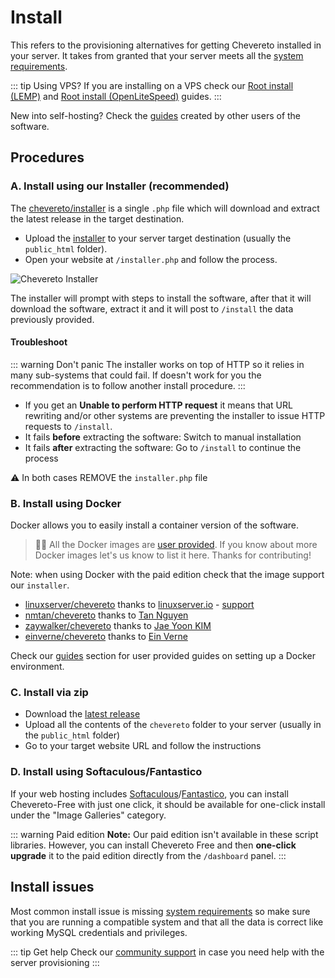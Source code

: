 # Install

This refers to the provisioning alternatives for getting Chevereto installed in your server. It takes from granted that your server meets all the [system requirements](./requirements.md).

::: tip Using VPS?
If you are installing on a VPS check our [Root install (LEMP)](./root-install.md) and [Root install (OpenLiteSpeed)](./root-openlitespeed.md) guides.
:::

New into self-hosting? Check the [guides](../contributed.md#guides) created by other users of the software.

## Procedures

### A. Install using our Installer (recommended)

The [chevereto/installer](https://github.com/chevereto/installer) is a single `.php` file which will download and extract the latest release in the target destination.

- Upload the [installer](https://chevereto.com/download/file/installer) to your server target destination (usually the `public_html` folder).
- Open your website at `/installer.php` and follow the process.

![Chevereto Installer](https://camo.githubusercontent.com/1c1a868703419338eb6b01802270171b4bbb134d/68747470733a2f2f63686576657265746f2e636f6d2f7372632f696d672f696e7374616c6c65722f73637265656e2d76322e706e673f3230313930363233)

The installer will prompt with steps to install the software, after that it will download the software, extract it and it will post to `/install` the data previously provided.

#### Troubleshoot

::: warning Don't panic
The installer works on top of HTTP so it relies in many sub-systems that could fail. If doesn't work for you the recommendation is to follow another install procedure.
:::

- If you get an **Unable to perform HTTP request** it means that URL rewriting and/or other systems are preventing the installer to issue HTTP requests to `/install`.
- It fails **before** extracting the software: Switch to manual installation
- It fails **after** extracting the software: Go to `/install` to continue the process

⚠ In both cases REMOVE the `installer.php` file

### B. Install using Docker

Docker allows you to easily install a container version of the software.

> 👏🏾 All the Docker images are [user provided](https://hub.docker.com/search?q=chevereto&type=image). If you know about more Docker images let's us know to list it here. Thanks for contributing!

Note: when using Docker with the paid edition check that the image support our `installer`.

- [linuxserver/chevereto](https://hub.docker.com/r/linuxserver/chevereto) thanks to [linuxserver.io](https://www.linuxserver.io/) - [support](https://forums.unraid.net/topic/97235-support-linuxserverio-chevereto/)
- [nmtan/chevereto](https://hub.docker.com/r/nmtan/chevereto/) thanks to [Tan Nguyen](https://github.com/tanmng)
- [zaywalker/chevereto](https://hub.docker.com/r/zaywalker/chevereto) thanks to [Jae Yoon KIM](https://github.com/zaywalker)
- [einverne/chevereto](https://hub.docker.com/r/einverne/chevereto) thanks to [Ein Verne](https://github.com/einverne)

Check our [guides](../contributed.md#guides) section for user provided guides on setting up a Docker environment.

### C. Install via zip

- Download the [latest release](https://chevereto.com/panel/downloads)
- Upload all the contents of the `chevereto` folder to your server (usually in the `public_html` folder)
- Go to your target website URL and follow the instructions

### D. Install using Softaculous/Fantastico

If your web hosting includes [Softaculous](https://softaculous.com/)/[Fantastico](https://netenberg.com/fantastico.php), you can install Chevereto-Free with just one click, it should be available for one-click install under the "Image Galleries" category.

::: warning Paid edition
**Note:** Our paid edition isn't available in these script libraries. However, you can install Chevereto Free and then **one-click upgrade** it to the paid edition directly from the `/dashboard` panel.
:::

## Install issues

Most common install issue is missing [system requirements](./requirements.md) so make sure that you are running a compatible system and that all the data is correct like working MySQL credentials and privileges.

::: tip Get help
Check our [community support](https://chevereto.com/community/categories/support.43/) in case you need help with the server provisioning
:::
